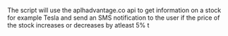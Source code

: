 The script will use the aplhadvantage.co api to get information on a stock for example Tesla and send an SMS notification to the user if the price of the stock increases or decreases by atleast 5% t